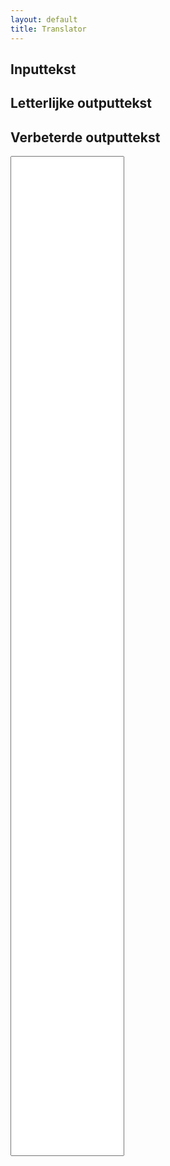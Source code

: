 ```yaml
---
layout: default
title: Translator
---
```


<style>
@import url('https://fonts.googleapis.com/css2?family=Source+Code+Pro:ital,wght@0,200..900;1,200..900&display=swap');
#input, #output1, #output2 {
  font-family: "Source Code Pro", monospace
}
#input {
  resize: none;
  height: 40vh;
}
main {
  display: grid;
  grid-template-columns: repeat(3, 1fr);
  gap: 10px;
  padding: 10px;
}
main > * {
  margin: 0;
}
</style>

## Inputtekst

## Letterlijke outputtekst

## Verbeterde outputtekst

<textarea id="input"></textarea>
<div id="output1"></div>
<div id="output2"></div>

<script>
const chars = {
  'pa': 'd',
  'ta': 'θ',
  'ka': 'c',
  'na': 'ξ',
  'la': 'λ',
  'sa': 'z',
  'ja': 'y',
  'fa': 'g',
  'ra': 'ж',
  'ma': 'д',
  'pi': 'π',
  'ti': 'ζ',
  'ki': 'ψ',
  'ni': 'ε',
  'li': 'δ',
  'si': 'σ',
  'ji': 'x',
  'fi': 'φ',
  'ri': 'я',
  'mi': 'h',
  'pe': 'p',
  'te': 't',
  'ke': 'k',
  'ne': 'n',
  'le': 'l',
  'se': 's',
  'je': 'j',
  'fe': 'f',
  're': 'r',
  'me': 'm',
  'po': 'q',
  'to': 'τ',
  'ko': 'μ',
  'no': 'u',
  'lo': 'ω',
  'so': 'и',
  'jo': 'л',
  'fo': 'ч',
  'ro': 'ю',
  'mo': 'ъ'
};

const input = document.getElementById("input");
const output1 = document.getElementById("output1");
const output2 = document.getElementById("output2");

input.addEventListener("input", () => {
  const str1 = input.value.toLowerCase();

  let result1 = "";
  for (let i = 0; i < str1.length; i++) {
    const char = str1[i];

    if (/\s/.test(char)) {
      result1 += char;
    } else if (/[.,!?;:(){}[\]'"`~]/.test(char)) {
      result1 += char;
    } else {
      const nextChar = str1[i + 1];

      const pair = char + nextChar;

      if (chars[pair]) {
        result1 += chars[pair];
        i++;
      } else {
        if (/[\s.,!?;:(){}[\]'"`~]/.test(nextChar) || !nextChar) {
          const variantPair = char + "e";
          if (chars[variantPair]) {
            result1 += chars[variantPair] + chars[variantPair];
          } else {
            result1 += "?"
          }
        } else {
          result1 += "?"
        }
      }
    }
  }

  output1.innerText = result1;

  const str2 = str1.replace(/v/g, 'f').replace(/d/g, 't').replace(/q/g, 'k').replace(/c/g, 's').replace(/y/g, 'j');
  let result2 = "";

  for (let i = 0; i < str2.length; i++) {
    const char = str2[i];

    if (/\s/.test(char)) {
      result2 += char;
    } else if (/[.,!?;:(){}[\]'"`~]/.test(char)) {
      result2 += char;
    } else {
      const nextChar = str2[i + 1];

      const pair = char + nextChar;

      if (chars[pair]) {
        result2 += chars[pair];
        i++;
      } else {
        if (/[\s.,!?;:(){}[\]'"`~]/.test(nextChar) || !nextChar) {
          const variantPair = char + "e";
          if (chars[variantPair]) {
            result2 += chars[variantPair] + chars[variantPair];
          } else {
            result2 += "?"
          }
        } else {
          result2 += "?"
        }
      }
    }
  }

  output2.innerText = result2;

}); // This is just a sample script. Paste your real code (javascript or HTML) here.
</script>
